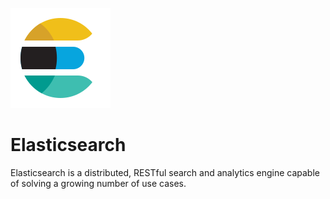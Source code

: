 ![Source Icon](thumbnail.svg)
# Elasticsearch
Elasticsearch is a distributed, RESTful search and analytics engine capable of solving a growing number of use cases.
